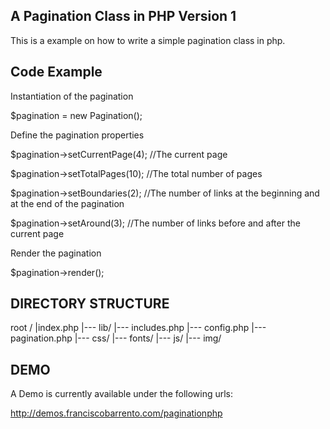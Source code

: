## A Pagination Class in PHP Version 1

This is a example on how to write a simple pagination class in php.

## Code Example

Instantiation of the pagination

$pagination = new Pagination();

Define the pagination properties

$pagination->setCurrentPage(4); //The current page

$pagination->setTotalPages(10); //The total number of pages 

$pagination->setBoundaries(2); //The number of links at the beginning and at the end of the pagination

$pagination->setAround(3); //The number of links before and after the current page

Render the pagination

$pagination->render();

## DIRECTORY STRUCTURE

root /
|index.php
|--- lib/
     |--- includes.php
     |--- config.php
     |--- pagination.php
|--- css/
|--- fonts/
|--- js/
|--- img/

## DEMO

A Demo is currently available under the following urls:

<a href="http://demos.franciscobarrento.com/paginationphp">http://demos.franciscobarrento.com/paginationphp</a>




